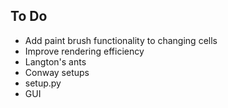 ## To Do

- Add paint brush functionality to changing cells
- Improve rendering efficiency 
- Langton's ants
- Conway setups
- setup.py
- GUI

